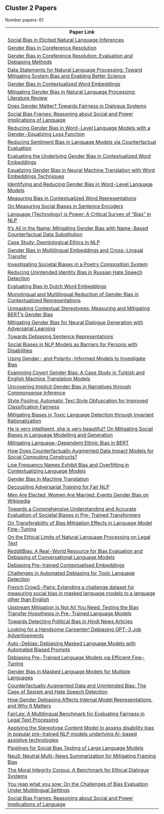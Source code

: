 ## Cluster 2 Papers

Number papers: 61
<html><table><tr>
<th>Paper Link</th>
</tr>
<tr>
<td><a href=https://www.semanticscholar.org/paper/a20ecabd83e0962329448d8af5025b8061c4ba36>Social Bias in Elicited Natural Language Inferences</a></td>
</tr>
<tr>
<td><a href=https://www.semanticscholar.org/paper/9967cb4fd949039c6f04dd9f2f4c3331dbebe6f7>Gender Bias in Coreference Resolution</a></td>
</tr>
<tr>
<td><a href=https://www.semanticscholar.org/paper/0be19fd9896e5d40222c690cc3ff553adc7c0e27>Gender Bias in Coreference Resolution: Evaluation and Debiasing Methods</a></td>
</tr>
<tr>
<td><a href=https://www.semanticscholar.org/paper/97bfa89addc6e5d76361e4c1e296949cad887b86>Data Statements for Natural Language Processing: Toward Mitigating System Bias and Enabling Better Science</a></td>
</tr>
<tr>
<td><a href=https://www.semanticscholar.org/paper/e235ad7dcf6e97cd372f09724dc947c5b1efac79>Gender Bias in Contextualized Word Embeddings</a></td>
</tr>
<tr>
<td><a href=https://www.semanticscholar.org/paper/493fac37cea49afb98c52c2f5dd75c303a325b25>Mitigating Gender Bias in Natural Language Processing: Literature Review</a></td>
</tr>
<tr>
<td><a href=https://www.semanticscholar.org/paper/5334e1857e910e2c7855c909c9495fb0ea28efbb>Does Gender Matter? Towards Fairness in Dialogue Systems</a></td>
</tr>
<tr>
<td><a href=https://www.semanticscholar.org/paper/2ea64b7c7617f6cc1768373124ca0243d772a90f>Social Bias Frames: Reasoning about Social and Power Implications of Language</a></td>
</tr>
<tr>
<td><a href=https://www.semanticscholar.org/paper/623b1c61aa36048a38485a44551cb3fdcbcc827b>Reducing Gender Bias in Word-Level Language Models with a Gender-Equalizing Loss Function</a></td>
</tr>
<tr>
<td><a href=https://www.semanticscholar.org/paper/5d22b241836e30d5b0d852b463951ab7e3245ea4>Reducing Sentiment Bias in Language Models via Counterfactual Evaluation</a></td>
</tr>
<tr>
<td><a href=https://www.semanticscholar.org/paper/69accd35f2ae56aa71ceaa5abeb814fcedc8a58e>Evaluating the Underlying Gender Bias in Contextualized Word Embeddings</a></td>
</tr>
<tr>
<td><a href=https://www.semanticscholar.org/paper/50154080ccbaec1a3b4ba401bebd94b80225d21a>Equalizing Gender Bias in Neural Machine Translation with Word Embeddings Techniques</a></td>
</tr>
<tr>
<td><a href=https://www.semanticscholar.org/paper/a4e67bcbf912e13cebbb1241d05d1ca0a1df9df8>Identifying and Reducing Gender Bias in Word-Level Language Models</a></td>
</tr>
<tr>
<td><a href=https://www.semanticscholar.org/paper/a2ce1fb96c0b78bee18bb2cb2c3d55dc48d54cbd>Measuring Bias in Contextualized Word Representations</a></td>
</tr>
<tr>
<td><a href=https://www.semanticscholar.org/paper/5e9c85235210b59a16bdd84b444a904ae271f7e7>On Measuring Social Biases in Sentence Encoders</a></td>
</tr>
<tr>
<td><a href=https://www.semanticscholar.org/paper/d47a682723f710395454687319bb55635e653105>Language (Technology) is Power: A Critical Survey of “Bias” in NLP</a></td>
</tr>
<tr>
<td><a href=https://www.semanticscholar.org/paper/734ce969c35feabd4e7d781657ffd48304819dc3>It’s All in the Name: Mitigating Gender Bias with Name-Based Counterfactual Data Substitution</a></td>
</tr>
<tr>
<td><a href=https://www.semanticscholar.org/paper/c4dba2263bb636c3a0a55e87a445094217c024b4>Case Study: Deontological Ethics in NLP</a></td>
</tr>
<tr>
<td><a href=https://www.semanticscholar.org/paper/e3e9d2bdcc3fefab7c294196c8b2e149727376ed>Gender Bias in Multilingual Embeddings and Cross-Lingual Transfer</a></td>
</tr>
<tr>
<td><a href=https://www.semanticscholar.org/paper/f75a388bd731409b61129ede2a7efc7221e4ff91>Investigating Societal Biases in a Poetry Composition System</a></td>
</tr>
<tr>
<td><a href=https://www.semanticscholar.org/paper/6cf0dcb9a1746faeea378c18e22fdff0f8f772df>Reducing Unintended Identity Bias in Russian Hate Speech Detection</a></td>
</tr>
<tr>
<td><a href=https://www.semanticscholar.org/paper/1d0b7260eb159cb91e5d232bb656afe9f4c5a20f>Evaluating Bias In Dutch Word Embeddings</a></td>
</tr>
<tr>
<td><a href=https://www.semanticscholar.org/paper/c1035a3fa5a0c74dea099b515ecc58d2d9387bac>Monolingual and Multilingual Reduction of Gender Bias in Contextualized Representations</a></td>
</tr>
<tr>
<td><a href=https://www.semanticscholar.org/paper/0712334d1109248e52706f13aeff5281834727f8>Unmasking Contextual Stereotypes: Measuring and Mitigating BERT’s Gender Bias</a></td>
</tr>
<tr>
<td><a href=https://www.semanticscholar.org/paper/0ec122ced09eda481239db7c6db6bb66ff635229>Mitigating Gender Bias for Neural Dialogue Generation with Adversarial Learning</a></td>
</tr>
<tr>
<td><a href=https://www.semanticscholar.org/paper/0d965ed237a3b4592ecefdb618c29f63adedff76>Towards Debiasing Sentence Representations</a></td>
</tr>
<tr>
<td><a href=https://www.semanticscholar.org/paper/3cc2f69951cd24fe61be4cf32d62afbac297bc2b>Social Biases in NLP Models as Barriers for Persons with Disabilities</a></td>
</tr>
<tr>
<td><a href=https://www.semanticscholar.org/paper/ea8b8a4077febdaffae02a3ab18001b4ee682f3a>Using Gender- and Polarity-Informed Models to Investigate Bias</a></td>
</tr>
<tr>
<td><a href=https://www.semanticscholar.org/paper/a1715f0183fab5d4376143169251c1a5919e567a>Examining Covert Gender Bias: A Case Study in Turkish and English Machine Translation Models</a></td>
</tr>
<tr>
<td><a href=https://www.semanticscholar.org/paper/15124bd493aaa91ec1557e31486b4a0dab212707>Uncovering Implicit Gender Bias in Narratives through Commonsense Inference</a></td>
</tr>
<tr>
<td><a href=https://www.semanticscholar.org/paper/1d7a01914b6ba54c3ca76ecee51edc1ec1cd6984>Style Pooling: Automatic Text Style Obfuscation for Improved Classification Fairness</a></td>
</tr>
<tr>
<td><a href=https://www.semanticscholar.org/paper/15aebc062d9ec0a958f935c454bddb5e1cc3b0a6>Mitigating Biases in Toxic Language Detection through Invariant Rationalization</a></td>
</tr>
<tr>
<td><a href=https://www.semanticscholar.org/paper/ea667d3f5df2954c7365b8d1218889e2fc514829>He is very intelligent, she is very beautiful? On Mitigating Social Biases in Language Modelling and Generation</a></td>
</tr>
<tr>
<td><a href=https://www.semanticscholar.org/paper/1aa1d6b29ad6fcef78d1eefacb2a7fd75e68c2c0>Mitigating Language-Dependent Ethnic Bias in BERT</a></td>
</tr>
<tr>
<td><a href=https://www.semanticscholar.org/paper/669d98245819f8eee8966f855d69fa1b74c13893>How Does Counterfactually Augmented Data Impact Models for Social Computing Constructs?</a></td>
</tr>
<tr>
<td><a href=https://www.semanticscholar.org/paper/705554c3532b7be9c1eb7c993132ffb940282e1b>Low Frequency Names Exhibit Bias and Overfitting in Contextualizing Language Models</a></td>
</tr>
<tr>
<td><a href=https://www.semanticscholar.org/paper/2ab295108a20976f3f5c9ed986b64c24838d7f4a>Gender Bias in Machine Translation</a></td>
</tr>
<tr>
<td><a href=https://www.semanticscholar.org/paper/7dc43f7339e636ba49891732e3f20b3b377dfd78>Decoupling Adversarial Training for Fair NLP</a></td>
</tr>
<tr>
<td><a href=https://www.semanticscholar.org/paper/3a88f43236b092e3a86d66af94626445ec8671fa>Men Are Elected, Women Are Married: Events Gender Bias on Wikipedia</a></td>
</tr>
<tr>
<td><a href=https://www.semanticscholar.org/paper/2cc0e605470d3ac20aad82c73560b888ecc449cd>Towards a Comprehensive Understanding and Accurate Evaluation of Societal Biases in Pre-Trained Transformers</a></td>
</tr>
<tr>
<td><a href=https://www.semanticscholar.org/paper/65b08b8d490899d1e92a82040a0e374d5677f4f7>On Transferability of Bias Mitigation Effects in Language Model Fine-Tuning</a></td>
</tr>
<tr>
<td><a href=https://www.semanticscholar.org/paper/1c2c7ca6436ebb3097c17cd14bd374a319ae4f8c>On the Ethical Limits of Natural Language Processing on Legal Text</a></td>
</tr>
<tr>
<td><a href=https://www.semanticscholar.org/paper/2add974973ab45e46f1f8d3b932d24ba88cbb0b4>RedditBias: A Real-World Resource for Bias Evaluation and Debiasing of Conversational Language Models</a></td>
</tr>
<tr>
<td><a href=https://www.semanticscholar.org/paper/61ca0040d81c5ed71d3f9b9e5f7b528275048440>Debiasing Pre-trained Contextualised Embeddings</a></td>
</tr>
<tr>
<td><a href=https://www.semanticscholar.org/paper/3808e5664541434f1aa0df2bb18ccd06cb20fd73>Challenges in Automated Debiasing for Toxic Language Detection</a></td>
</tr>
<tr>
<td><a href=https://www.semanticscholar.org/paper/72128b2da0ffb784861889462070570b21017b9f>French CrowS-Pairs: Extending a challenge dataset for measuring social bias in masked language models to a language other than English</a></td>
</tr>
<tr>
<td><a href=https://www.semanticscholar.org/paper/8d863cafea3493fb033fcdcf9f272a1a4912628b>Upstream Mitigation Is Not All You Need: Testing the Bias Transfer Hypothesis in Pre-Trained Language Models</a></td>
</tr>
<tr>
<td><a href=https://www.semanticscholar.org/paper/074336000f5e30824c096a9a52758f28424afc6c>Towards Detecting Political Bias in Hindi News Articles</a></td>
</tr>
<tr>
<td><a href=https://www.semanticscholar.org/paper/8c90bfe05c06fd47eaec0f5b1662e06862572afe>Looking for a Handsome Carpenter! Debiasing GPT-3 Job Advertisements</a></td>
</tr>
<tr>
<td><a href=https://www.semanticscholar.org/paper/b79bb5e86b0836cb1d305bf7d0481383e39b37b4>Auto-Debias: Debiasing Masked Language Models with Automated Biased Prompts</a></td>
</tr>
<tr>
<td><a href=https://www.semanticscholar.org/paper/d4fb836846b79d8692df8bf54d20d1a9d02ffe7d>Debiasing Pre-Trained Language Models via Efficient Fine-Tuning</a></td>
</tr>
<tr>
<td><a href=https://www.semanticscholar.org/paper/0607b299284cb44eaee0aedd95db3c88b00ff944>Gender Bias in Masked Language Models for Multiple Languages</a></td>
</tr>
<tr>
<td><a href=https://www.semanticscholar.org/paper/3597d42ed900c7c49a2267bcfe7a8acc0c1f4e0c>Counterfactually Augmented Data and Unintended Bias: The Case of Sexism and Hate Speech Detection</a></td>
</tr>
<tr>
<td><a href=https://www.semanticscholar.org/paper/339ab215d8f1f2cb2644346f11df83c5173e7873>How Gender Debiasing Affects Internal Model Representations, and Why It Matters</a></td>
</tr>
<tr>
<td><a href=https://www.semanticscholar.org/paper/4003193ef9fa5d408fcba8f9b1893b2be321283a>FairLex: A Multilingual Benchmark for Evaluating Fairness in Legal Text Processing</a></td>
</tr>
<tr>
<td><a href=https://www.semanticscholar.org/paper/a50ee4f847eef701c514514d63d0cb11be9facc3>Applying the Stereotype Content Model to assess disability bias in popular pre-trained NLP models underlying AI-based assistive technologies</a></td>
</tr>
<tr>
<td><a href=https://www.semanticscholar.org/paper/2972ad9cd2f5a8efaffce15fc527e1a8644b081a>Pipelines for Social Bias Testing of Large Language Models</a></td>
</tr>
<tr>
<td><a href=https://www.semanticscholar.org/paper/05fe77337bb43d4efd2c042c9bd5f044bb6e2271>NeuS: Neutral Multi-News Summarization for Mitigating Framing Bias</a></td>
</tr>
<tr>
<td><a href=https://www.semanticscholar.org/paper/6d23532a1e9a8116041fd5aac6b0ef8ddd6d8171>The Moral Integrity Corpus: A Benchmark for Ethical Dialogue Systems</a></td>
</tr>
<tr>
<td><a href=https://www.semanticscholar.org/paper/21abb6f22851e5447cd810dd9e70a4b8691cee51>You reap what you sow: On the Challenges of Bias Evaluation Under Multilingual Settings</a></td>
</tr>
<tr>
<td><a href=https://www.semanticscholar.org/paper/2ea64b7c7617f6cc1768373124ca0243d772a90f>Social Bias Frames: Reasoning about Social and Power Implications of Language</a></td>
</tr>
</table></html>

